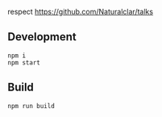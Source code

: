 respect https://github.com/Naturalclar/talks

## Development

```
npm i
npm start
```

## Build

```
npm run build
```
